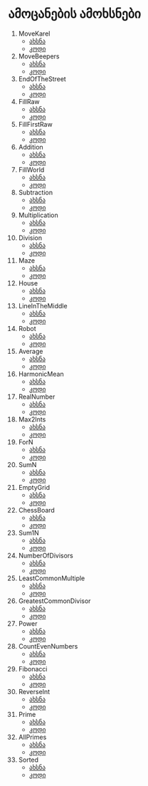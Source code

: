 # ამოცანების ამოხსნები

1. MoveKarel
    * [ახსნა](problem-set/MoveKarel.md)
    * [კოდი](problem-set/MoveKarel.java)
2. MoveBeepers
    * [ახსნა](problem-set/MoveBeepers.md)
    * [კოდი](problem-set/MoveBeepers.java)
3. EndOfTheStreet
    * [ახსნა](problem-set/EndOfTheStreet.md)
    * [კოდი](problem-set/EndOfTheStreet.java)
4. FillRaw
    * [ახსნა](problem-set/FillRaw.md)
    * [კოდი](problem-set/FillRaw.java)
5. FillFirstRaw
    * [ახსნა](problem-set/FillFirstRaw.md)
    * [კოდი](problem-set/FillFirstRaw.java)
6. Addition
    * [ახსნა](problem-set/Addition.md)
    * [კოდი](problem-set/Addition.java)
7. FillWorld
    * [ახსნა](problem-set/FillWorld.md)
    * [კოდი](problem-set/FillWorld.java)
8. Subtraction
    * [ახსნა](problem-set/Subtraction.md)
    * [კოდი](problem-set/Subtraction.java)
9.  Multiplication
    * [ახსნა](problem-set/Multiplication.md)
    * [კოდი](problem-set/Multiplication.java)
10. Division
    * [ახსნა](problem-set/Division.md)
    * [კოდი](problem-set/Division.java)
11. Maze
    * [ახსნა](problem-set/Maze.md)
    * [კოდი](problem-set/Maze.java)
12. House
    * [ახსნა](problem-set/House.md)
    * [კოდი](problem-set/House.java)
13. LineInTheMiddle
    * [ახსნა](problem-set/LineInTheMiddle.md)
    * [კოდი](problem-set/LineInTheMiddle.java)
14. Robot
    * [ახსნა](problem-set/Robot.md)
    * [კოდი](problem-set/Robot.java)
15. Average
    * [ახსნა](problem-set/Average.md)
    * [კოდი](problem-set/Average.java)
16. HarmonicMean
    * [ახსნა](problem-set/HarmonicMean.md)
    * [კოდი](problem-set/HarmonicMean.java)
17. RealNumber
    * [ახსნა](problem-set/RealNumber.md)
    * [კოდი](problem-set/RealNumber.java)
18. Max2Ints
    * [ახსნა](problem-set/Max2Ints.md)
    * [კოდი](problem-set/Max2Ints.java)
19. ForN
    * [ახსნა](problem-set/ForN.md)
    * [კოდი](problem-set/ForN.java)
20. SumN
    * [ახსნა](problem-set/SumN.md)
    * [კოდი](problem-set/SumN.java)
21. EmptyGrid
    * [ახსნა](problem-set/EmptyGrid.md)
    * [კოდი](problem-set/EmptyGrid.java)
22. ChessBoard
    * [ახსნა](problem-set/ChessBoard.md)
    * [კოდი](problem-set/ChessBoard.java)
23. Sum1N
    * [ახსნა](problem-set/Sum1N.md)
    * [კოდი](problem-set/Sum1N.java)
24. NumberOfDivisors
    * [ახსნა](problem-set/NumberOfDivisors.md)
    * [კოდი](problem-set/NumberOfDivisors.java)
25. LeastCommonMultiple
    * [ახსნა](problem-set/LeastCommonMultiple.md)
    * [კოდი](problem-set/LeastCommonMultiple.java)
26. GreatestCommonDivisor
    * [ახსნა](problem-set/GreatestCommonDivisor.md)
    * [კოდი](problem-set/GreatestCommonDivisor.java)
27. Power
    * [ახსნა](problem-set/Power.md)
    * [კოდი](problem-set/Power.java)
28. CountEvenNumbers
    * [ახსნა](problem-set/CountEvenNumbers.md)
    * [კოდი](problem-set/CountEvenNumbers.java)
29. Fibonacci
    * [ახსნა](problem-set/Fibonacci.md)
    * [კოდი](problem-set/Fibonacci.java)
30. ReverseInt
    * [ახსნა](problem-set/ReverseInt.md)
    * [კოდი](problem-set/ReverseInt.java)
31. Prime
    * [ახსნა](problem-set/Prime.md)
    * [კოდი](problem-set/Prime.java)
32. AllPrimes
    * [ახსნა](problem-set/AllPrimes.md)
    * [კოდი](problem-set/AllPrimes.java)
55. Sorted
    * [ახსნა](problem-set/Sorted.md)
    * [კოდი](problem-set/Sorted.java)